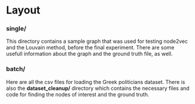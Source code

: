 <h1>Layout</h1>

<h3><b>single/</b></h3>
<p>This directory contains a sample graph that was used for testing node2vec and the Louvain method, before the final experiment. There are some usefull information about the graph and the ground truth file, as well.</p>

<h3><b>batch/</b></h3>
<p>Here are all the csv files for loading the Greek politicians dataset. There is also the <b>dataset_cleanup/</b> directory which contains the necessary files and code for finding the nodes of interest and the ground truth.</p>
